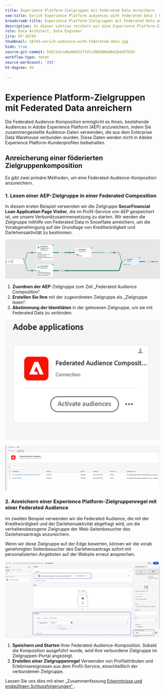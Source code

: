```yaml
---
title: Experience Platform-Zielgruppen mit Federated Data anreichern
seo-title: Enrich Experience Platform audiences with federated data | Unlock cross-channel insights with Federated Audience Composition
breadcrumb-title: Experience Platform-Zielgruppen mit Federated Data anreichern
description: In dieser Lektion reichern wir eine Experience Platform-Zielgruppe mit Federated Data an.
role: Data Architect, Data Engineer
jira: KT-18743
thumbnail: 18743-enrich-audience-with-federated-data.jpg
hide: true
source-git-commit: b5611dccdba66d31f7dfcd96506e06d1bdd5fb3d
workflow-type: tm+mt
source-wordcount: '293'
ht-degree: 4%

---
```



# Experience Platform-Zielgruppen mit Federated Data anreichern

Die Federated Audience-Komposition ermöglicht es Ihnen, bestehende Audiences in Adobe Experience Platform (AEP) anzureichern, indem Sie zusammengestellte Audience-Daten verwenden, die aus dem Enterprise Data Warehouse verbunden wurden. Diese Daten werden nicht in Adobe Experience Platform-Kundenprofilen beibehalten.

## Anreicherung einer föderierten Zielgruppenkomposition

Es gibt zwei primäre Methoden, um eine Federated-Audience-Komposition anzureichern.

### &#x200B;1. Lesen einer AEP-Zielgruppe in einer Federated Composition

In diesem ersten Beispiel verwenden wir die Zielgruppe **SecurFinancial Loan Application Page Visitor**, die im Profil-Service von AEP gespeichert ist, um unsere Verbundzusammensetzung zu starten. Wir werden die Zielgruppe mithilfe von Federated Data in Snowflake anreichern, um die Vorabgenehmigung auf der Grundlage von Kreditwürdigkeit und Darlehensaktivität zu bestimmen.

![federated-zusammensetzung-example](assets/snowflake-preapproval.png)

1. **Zuordnen der AEP**-Zielgruppe zum Ziel „Federated Audience Composition“.
2. **Erstellen Sie Ihre** mit der zugeordneten Zielgruppe als „Zielgruppe lesen“.
3. **Abstimmung der Identitäten** in der gelesenen Zielgruppe, um sie mit Federated Data zu verbinden.

![federated-method-1-1](assets/federated-method-1-1.png)

![federated-method-1-2](assets/federated-method-1-2.png)

### &#x200B;2. Anreichern einer Experience Platform-Zielgruppenregel mit einer Federated Audience

Im zweiten Beispiel verwenden wir die Federated Audience, die mit der Kreditwürdigkeit und der Darlehensaktivität abgefragt wird, um die verhaltensbezogene Zielgruppe der Web-Seitenbesucher des Darlehensantrags anzureichern.

Wenn wir diese Zielgruppe auf der Edge bewerten, können wir die vorab genehmigten Seitenbesucher des Darlehensantrags sofort mit personalisierten Angeboten auf der Website erneut ansprechen.

![edge-audience-enrich](assets/edge-audience-enrich.png)

1. **Speichern und Starten** Ihrer Federated-Audience-Komposition. Sobald die Komposition ausgeführt wurde, wird Ihre verbundene Zielgruppe im Zielgruppen-Portal angezeigt.
2. **Erstellen einer Zielgruppenregel** Verwenden von Profilattributen und Erlebnisereignissen aus dem Profil-Service, einschließlich der verbundenen Zielgruppe.

Lassen Sie uns dies mit einer „Zusammenfassung [ Erkenntnisse und endgültigen Schlussfolgerungen“ ](conclusion.md).
